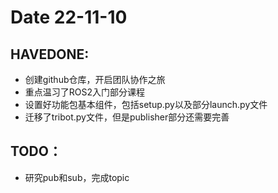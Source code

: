 <!--
 * @FileName: 
 * @Description: 
 * @Autor: Liujunjie/Aries-441
 * @StudentNumber: 521021911059
 * @Date: 2022-11-10 18:00:35
 * @E-mail: sjtu.liu.jj@gmail.com/sjtu.1518228705@sjtu.edu.cn
 * @LastEditTime: 2022-11-10 20:58:55
-->
# Date 22-11-10
## HAVEDONE:
+ 创建github仓库，开启团队协作之旅
+ 重点温习了ROS2入门部分课程
+ 设置好功能包基本组件，包括setup.py以及部分launch.py文件
+ 迁移了tribot.py文件，但是publisher部分还需要完善

## TODO：
+ 研究pub和sub，完成topic